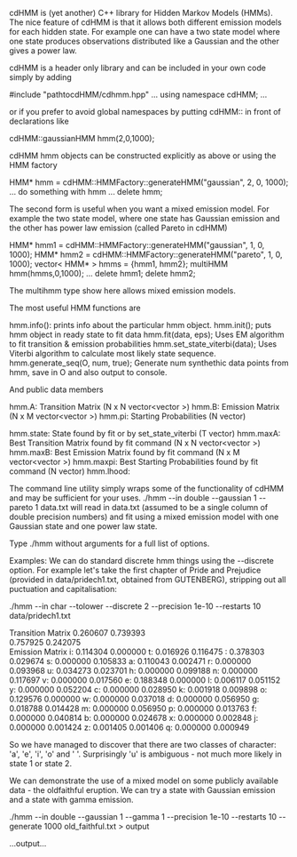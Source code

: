 cdHMM is (yet another) C++ library for Hidden Markov Models (HMMs).
The nice feature of cdHMM is that it allows both different emission
models for each hidden state. For example one can have a two state
model where one state produces observations distributed like a Gaussian
and the other gives a power law.

cdHMM is a header only library and can be included in your own code simply by adding

#include "pathtocdHMM/cdhmm.hpp"
...
using namespace cdHMM;
...

or if you prefer to avoid global namespaces by putting
cdHMM:: in front of declarations like

cdHMM::gaussianHMM<double> hmm(2,0,1000);

cdHMM hmm objects can be constructed explicitly as above or using the HMM factory

HMM<double>* hmm = cdHMM::HMMFactory<double>::generateHMM("gaussian", 2, 0, 1000);
... do something with hmm ...
delete hmm;

The second form is useful when you want a mixed emission model. For example
the two state model, where one state has Gaussian emission and the other has
power law emission (called Pareto in cdHMM)

HMM<double>* hmm1 = cdHMM::HMMFactory<double>::generateHMM("gaussian", 1, 0, 1000);
HMM<double>* hmm2 = cdHMM::HMMFactory<double>::generateHMM("pareto", 1, 0, 1000);
vector< HMM<double>* > hmms = {hmm1, hmm2};
multiHMM<double> hmm(hmms,0,1000);
...
delete hmm1;
delete hmm2;

The multihmm type show here allows mixed emission models.

The most useful HMM functions are

hmm.info(): prints info about the particular hmm object.
hmm.init(); puts hmm object in ready state to fit data
hmm.fit(data, eps); Uses EM algorithm to fit transition & emission probabilities
hmm.set_state_viterbi(data); Uses Viterbi algorithm to calculate most likely state sequence.
hmm.generate_seq(O, num, true); Generate num synthethic data points from hmm, save in O and also output to console.

And public data members 

hmm.A: Transition Matrix (N x N vector<vector<double> >)
hmm.B: Emission Matrix (N x M vector<vector<double> >)
hmm.pi: Starting Probabilities (N vector<double>)

hmm.state: State found by fit or by set_state_viterbi (T vector<unsigned>)
hmm.maxA: Best Transition Matrix found by fit command (N x N vector<vector<double> >)
hmm.maxB: Best Emission Matrix found by fit command (N x M vector<vector<double> >)
hmm.maxpi: Best Starting Probabilities found by fit command (N vector<double>)
hmm.lhood:


The command line utility simply wraps some of the functionality of cdHMM and
may be sufficient for your uses.
./hmm --in double --gaussian 1 --pareto 1 data.txt
will read in data.txt (assumed to be a single column of double precision numbers)
and fit using a mixed emission model with one Gaussian state and one power law
state.

Type ./hmm without arguments for a full list of options.

Examples:
We can do standard discrete hmm things using the --discrete option. For example
let's take the first chapter of Pride and Prejudice (provided in
data/pridech1.txt, obtained from GUTENBERG), stripping out all puctuation
and capitalisation:

./hmm --in char --tolower --discrete 2 --precision 1e-10 --restarts 10 data/pridech1.txt

Transition Matrix
0.260607	0.739393	
0.757925	0.242075	
Emission Matrix
i:	0.114304	0.000000
t:	0.016926	0.116475
 :	0.378303	0.029674
s:	0.000000	0.105833
a:	0.110043	0.002471
r:	0.000000	0.093968
u:	0.034273	0.023701
h:	0.000000	0.099188
n:	0.000000	0.117697
v:	0.000000	0.017560
e:	0.188348	0.000000
l:	0.006117	0.051152
y:	0.000000	0.052204
c:	0.000000	0.028950
k:	0.001918	0.009898
o:	0.129576	0.000000
w:	0.000000	0.037018
d:	0.000000	0.056950
g:	0.018788	0.014428
m:	0.000000	0.056950
p:	0.000000	0.013763
f:	0.000000	0.040814
b:	0.000000	0.024678
x:	0.000000	0.002848
j:	0.000000	0.001424
z:	0.001405	0.001406
q:	0.000000	0.000949

So we have managed to discover that there are two classes of character:
'a', 'e', 'i', 'o' and ' '. Surprisingly 'u' is ambiguous - not much more likely
in state 1 or state 2.

We can demonstrate the use of a mixed model on some publicly available
data - the oldfaithful eruption. We can try a state with Gaussian emission
and a state with gamma emission.

./hmm --in double --gaussian 1 --gamma 1 --precision 1e-10 --restarts 10 --generate 1000 old_faithful.txt > output


...output...




